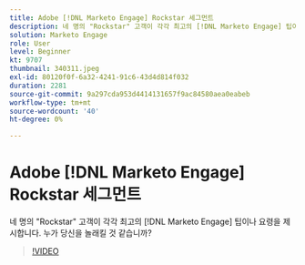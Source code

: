 ```yaml
---
title: Adobe [!DNL Marketo Engage] Rockstar 세그먼트
description: 네 명의 "Rockstar" 고객이 각각 최고의 [!DNL Marketo Engage] 팁이나 요령을 제시합니다. 누가 당신을 놀래킬 것 같습니까?
solution: Marketo Engage
role: User
level: Beginner
kt: 9707
thumbnail: 340311.jpeg
exl-id: 80120f0f-6a32-4241-91c6-43d4d814f032
duration: 2281
source-git-commit: 9a297cda953d4414131657f9ac84580aea0eabeb
workflow-type: tm+mt
source-wordcount: '40'
ht-degree: 0%

---
```


# Adobe [!DNL Marketo Engage] Rockstar 세그먼트

네 명의 &quot;Rockstar&quot; 고객이 각각 최고의 [!DNL Marketo Engage] 팁이나 요령을 제시합니다. 누가 당신을 놀래킬 것 같습니까?

>[!VIDEO](https://video.tv.adobe.com/v/340311/?quality=12&learn=on)
